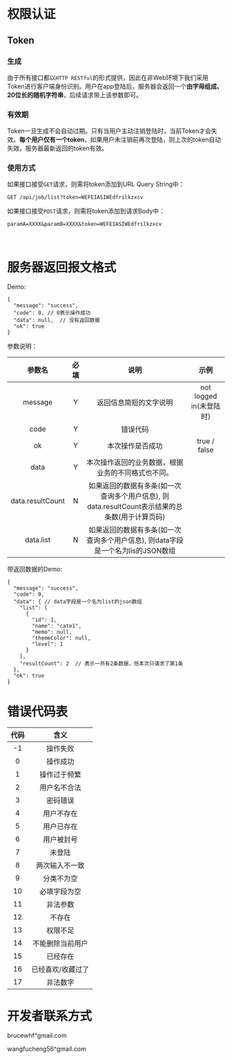 # 权限认证

## Token

### 生成

由于所有接口都以`HTTP RESTful`的形式提供，因此在非Web环境下我们采用Token进行客户端身份识别。用户在app登陆后，服务器会返回一个**由字母组成、20位长的随机字符串**，后续请求带上该参数即可。



### 有效期

Token一旦生成不会自动过期。只有当用户主动注销登陆时，当前Token才会失效。**每个用户仅有一个token**，如果用户未注销前再次登陆，则上次的token自动失效，服务器最新返回的token有效。



### 使用方式

如果接口接受`GET`请求，则需将token添加到URL Query String中：

``` 
GET /api/job/list?token=WEFEIASIWEdfrilkzxcv
```

如果接口接受`POST`请求，则需将token添加到请求Body中：

``` 
paramA=XXXX&paramB=XXXX&token=WEFEIASIWEdfrilkzxcv
```

​

# 服务器返回报文格式

Demo:

``` 
{
  "message": "success",
  "code": 0, // 0表示操作成功
  "data": null,  // 没有返回数据
  "ok": true
}
```

参数说明：

|       参数名        |  必填  |                    说明                    |         示例          | 
| :--------------: | :--: | :--------------------------------------: | :-----------------: | 
|     message      |  Y   |               返回信息简短的文字说明                | not logged in(未登陆时) | 
|       code       |  Y   |                   错误代码                   |                     | 
|        ok        |  Y   |                 本次操作是否成功                 |    true / false     | 
|       data       |  Y   |        本次操作返回的业务数据，根据业务的不同格式也不同。         |                     | 
| data.resultCount |  N   | 如果返回的数据有多条(如一次查询多个用户信息), 则data.resultCount表示结果的总条数(用于计算页码) |                     | 
|    data.list     |  N   | 如果返回的数据有多条(如一次查询多个用户信息), 则data字段是一个名为lis的JSON数组 |                     | 



带返回数据的Demo:

``` 
{
  "message": "success",
  "code": 0,
  "data": { // data字段是一个名为list的json数组
    "list": [
      {
        "id": 1,
        "name": "cate1",
        "memo": null,
        "themeColor": null,
        "level": 1
      }
    ],
    "resultCount": 2  // 表示一共有2条数据，但本次只请求了第1条
  },
  "ok": true
}
```



# 错误代码表

|  代码  |    含义     | 
| :--: | :-------: | 
|  -1  |   操作失败    | 
|  0   |   操作成功    | 
|  1   |  操作过于频繁   | 
|  2   |  用户名不合法   | 
|  3   |   密码错误    | 
|  4   |   用户不存在   | 
|  5   |   用户已存在   | 
|  6   |   用户被封号   | 
|  7   |    未登陆    | 
|  8   |  两次输入不一致  | 
|  9   |   分类不为空   | 
|  10  |  必填字段为空   | 
|  11  |   非法参数    | 
|  12  |    不存在    | 
|  13  |   权限不足    | 
|  14  | 不能删除当前用户  | 
|  15  |   已经存在    | 
|  16  | 已经喜欢/收藏过了 | 
|  17  |   非法数字    | 





# 开发者联系方式

brucewhf^gmail.com

wangfucheng56^gmail.com
